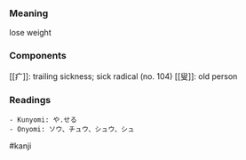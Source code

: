 ### Meaning

lose weight

### Components

[[疒]]: trailing sickness; sick radical (no. 104) [[叟]]: old person

### Readings

```
- Kunyomi: や.せる
- Onyomi: ソウ、チュウ、シュウ、シュ
```

#kanji